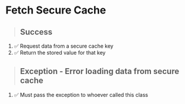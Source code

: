 # Fetch Secure Cache

> ## Success
1. ✅ Request data from a secure cache key
2. ✅ Return the stored value for that key

> ## Exception - Error loading data from secure cache
1. ✅ Must pass the exception to whoever called this class